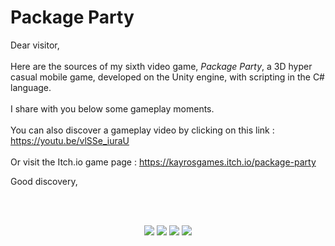 # Package Party

Dear visitor,    
<br/>
Here are the sources of my sixth video game, *Package Party*, a 3D hyper casual mobile game, developed on the Unity engine, with scripting in the C# language.  
<br/>
I share with you below some gameplay moments.  
<br/>
You can also discover a gameplay video by clicking on this link : https://youtu.be/vlSSe_iuraU   
<br/>
Or visit the Itch.io game page : https://kayrosgames.itch.io/package-party
<br/>

Good discovery,  

<br/>

<br/>

<p align="center">
  <img src="https://img.itch.zone/aW1hZ2UvMTg4NzQwNS8xMTExMjM1Ni5naWY=/794x1000/op2aQS.gif" />
  <img src="https://img.itch.zone/aW1hZ2UvMTg4NzQwNS8xMTExMjM1Ny5naWY=/794x1000/HVpvfU.gif" />
  <img src="https://img.itch.zone/aW1hZ2UvMTg4NzQwNS8xMTExMjM1OC5naWY=/794x1000/0KydIt.gif" />
  <img src="https://img.itch.zone/aW1hZ2UvMTg4NzQwNS8xMTExMjM1OS5naWY=/794x1000/BwvKzd.gif" />
</p>
